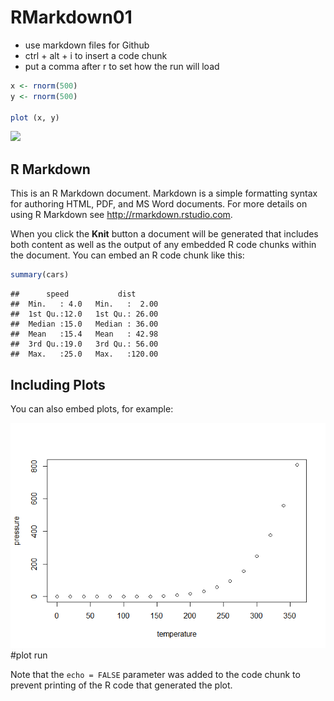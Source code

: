 # RMarkdown01

- use markdown files for Github
- ctrl + alt + i to insert a code chunk
- put a comma after r to set how the run will load



```r
x <- rnorm(500)
y <- rnorm(500) 

plot (x, y)
```

![](RMarkdown01_files/figure-html/unnamed-chunk-1-1.png)<!-- -->







## R Markdown

This is an R Markdown document. Markdown is a simple formatting syntax for authoring HTML, PDF, and MS Word documents. For more details on using R Markdown see <http://rmarkdown.rstudio.com>.

When you click the **Knit** button a document will be generated that includes both content as well as the output of any embedded R code chunks within the document. You can embed an R code chunk like this:


```r
summary(cars)
```

```
##      speed           dist       
##  Min.   : 4.0   Min.   :  2.00  
##  1st Qu.:12.0   1st Qu.: 26.00  
##  Median :15.0   Median : 36.00  
##  Mean   :15.4   Mean   : 42.98  
##  3rd Qu.:19.0   3rd Qu.: 56.00  
##  Max.   :25.0   Max.   :120.00
```

## Including Plots

You can also embed plots, for example:

![](RMarkdown01_files/figure-html/pressure-1.png)<!-- -->
#plot run

Note that the `echo = FALSE` parameter was added to the code chunk to prevent printing of the R code that generated the plot.

